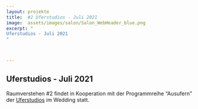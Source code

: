 ```yaml
---
layout: projekte
title:  #2 Uferstudios - Juli 2021 
image:  assets/images/salon/Salon_WebHeader_blue.png
excerpt: "
Uferstudios - Juli 2021
"



---
```

## Uferstudios - Juli 2021

Raumverstehen #2 findet in Kooperation mit der Programmreihe “Ausufern” der [Uferstudios](https://www.uferstudios.com/projekte/ausufern/) im Wedding statt.

